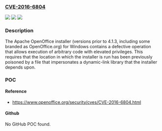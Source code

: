 ### [CVE-2016-6804](https://cve.mitre.org/cgi-bin/cvename.cgi?name=CVE-2016-6804)
![](https://img.shields.io/static/v1?label=Product&message=Apache%20OpenOffice&color=blue)
![](https://img.shields.io/static/v1?label=Version&message=n%2Fa&color=blue)
![](https://img.shields.io/static/v1?label=Vulnerability&message=Arbitrary%20Code%20Execution%20at%20installation%20time&color=brighgreen)

### Description

The Apache OpenOffice installer (versions prior to 4.1.3, including some branded as OpenOffice.org) for Windows contains a defective operation that allows execution of arbitrary code with elevated privileges. This requires that the location in which the installer is run has been previously poisoned by a file that impersonates a dynamic-link library that the installer depends upon.

### POC

#### Reference
- https://www.openoffice.org/security/cves/CVE-2016-6804.html

#### Github
No GitHub POC found.

